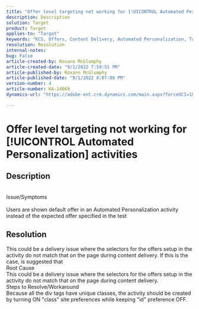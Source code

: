 ```yaml
---
title: "Offer level targeting not working for [!UICONTROL Automated Personalization] activities"
description: Description
solution: Target
product: Target
applies-to: "Target"
keywords: "KCS, Offers, Content Delivery, Automated Personalization, Target"
resolution: Resolution
internal-notes: 
bug: False
article-created-by: Roxann McGlumphy
article-created-date: "9/1/2022 7:59:51 PM"
article-published-by: Roxann McGlumphy
article-published-date: "9/1/2022 8:07:08 PM"
version-number: 4
article-number: KA-14069
dynamics-url: "https://adobe-ent.crm.dynamics.com/main.aspx?forceUCI=1&pagetype=entityrecord&etn=knowledgearticle&id=9cd741a0-302a-ed11-9db1-002248086a27"

---
```

# Offer level targeting not working for [!UICONTROL Automated Personalization] activities

## Description

<br>Issue/Symptoms<br><br>
Users are shown default offer in an Automated Personalization activity instead of the expected offer specified in the test


## Resolution


This could be a delivery issue where the selectors for the offers setup in the activity do not match that on the page during content delivery. If this is the case, is suggested that
<br>Root Cause<br>
This could be a delivery issue where the selectors for the offers setup in the activity do not match that on the page during content delivery.
<br>Steps to Resolve/Workaround<br>
Because all the div tags have unique classes, the activity should be created by turning ON "class" site preferences while keeping "id" preference OFF.


